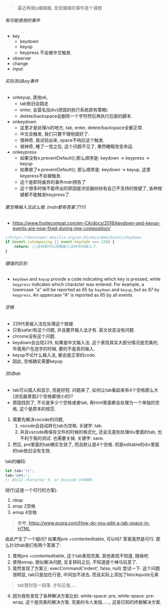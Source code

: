 > 最近再做js编辑器, 发现编辑的事件是个课题

###### 有可能使用的事件

- key
  - keydown
  - keyup
  - keypress 不会被中文触发.
- observer
- change
- input

###### 实际测试key事件

- onkeyup, 其他ok, 
  - tab依旧会跳走
  - enter, 会莫名加div(顽固的执行系统原有策略)
  - delete/backspace会删除一个字符然后再执行后面的脚本.
- onkeydown
  - 这里才是处理/s的地方, tab, enter, delete/backspace全都正常.
  - 中文会触发, 我们只要不理他就好了.
  - 很神奇, 我试验出来, space不响应这个触发.
  - 很神奇, 睡了一觉之后, 这个问题不见了, 果然睡眠改变命运.
- onkeypress
  - 如果没有e.preventDefault();那么顺序是: keydown -> keypress -> keyup
  - 如果做了e.preventDefault(); 那么顺序是: keydown -> keyup, 这里keypress不会被触发.
  - 这个是即将废弃的事件mdn预告了
  - 这个很多时候不能呼出的原因是浏览器纷纷有自己不支持的按键了, 各种按键都不能触发keypress了.

###### 要忽略输入法这么做: (mdn都有答案了!!!!)

- https://www.fxsitecompat.com/en-CA/docs/2018/keydown-and-keyup-events-are-now-fired-during-ime-composition/

```js
//https://developer.mozilla.org/en-US/docs/Web/Events/keydown
if (event.isComposing || event.keyCode === 229) {
    return; //这样就可以忽略输入法的中间输入了.
}
```

###### 键值的区别

- `keydown` and `keyup` provide a code indicating which key is pressed, while `keypress` indicates which character was entered. For example, a lowercase "a" will be reported as 65 by `keydown` and `keyup`, but as 97 by `keypress`. An uppercase "A" is reported as 65 by all events. 

###### 空格

- 229代表输入法在处理这个按键. 
- 只有safari有这个问题, 并且要开输入法才有. 英文状态没有问题.
- chrome没有这个问题.
- keydown会出现229, 如果是中文输入法.  这个表现其实大部分情况是完美的, 毕竟用户在选字的时候, 要的不是真的输入.
- keyup不论什么输入法, 都会是正常的code. 
- 因此, 空格确实需要keyup

###### 测试tab

- tab可以插入和显示, 但是好短.  问题来了, 如何让tab看起来有4个空格那么大(浏览器里面2个空格都很小的)?
- 原因找到了, 不论是多少个空格或者tab, 再html里面都会处理为一个单独的空格, 这个是原本的规范.

1. 需要先解决vscode的问题, 
   1. vscode会自动转化tab为空格. 关键字: tab.
   2. 并且vscode再保存文件的时候的格式化, 还会无差别处理div里面的tab, 也不利于我的测试. 也需要关掉, 关键字: save.
2. 然后, pre里面的tab确实生效了, 而且默认是4个空格. 但是editable的div里面的tab依旧没有生效.

tab的编码:

```js
let tab='\t';
tab='&#9;';
// ASCII character 9, or Unicode U+0009.
```



绕行(这是一个可行的方案):

1. nbsp
2. ensp 2空格
3. emsp 4空格

>  参考: https://www.quora.com/How-do-you-add-a-tab-space-in-HTML

由此产生了一个疑问?  如果用pre +contenteditable, 可以吗?  答案竟然是可行. 那么针对tab我们有两个答案了: 

1. 使用pre +contenteditable, 这个tab表现完美, 其他表现不知道, 随缘吧.
2. 使用emsp, 貌似解决问题, 反复转码之后, 不知道是个神马玩意了.
3. 竟然发现了方案三: execCommand('indent', false, null) 尝试一下. 这个问题很明显, tab只是加在行首, 中间加不进去.  而且实际上添加了blockquote元素

> tab暂时告一段落.   才叫见鬼…..

4. 因为我有发现了各种解决方案比如: white-space: pre,  white-space: pre-wrap, 这个是完美的解决方案, 完美的令人发指……, 这是已知的终极解决方案.